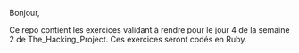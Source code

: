 Bonjour,

Ce repo contient les exercices validant à rendre pour le jour 4 de la semaine 2 de The_Hacking_Project. Ces exercices seront codés en Ruby.
